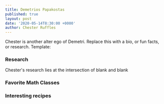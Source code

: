 ```yaml
---
title: Demetrios Papakostas
published: true
layout: post
date: '2020-05-14T8:30:00 +0000'
author: Chester Ruffles
---
```


Chester is another alter ego of Demetri.  Replace this with a bio, or fun facts, or research.  Template:

### Research

Chester's research lies at the intersection of blank and blank

### Favorite Math Classes


### Interesting recipes
